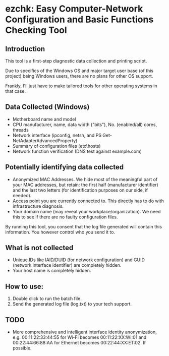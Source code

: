 # ezchk: Easy Computer-Network Configuration and Basic Functions Checking Tool

## Introduction

This tool is a first-step diagnostic data collection and printing script.

Due to specifics of the Windows OS and major target user base (of this project)
being Windows users, there are no plans for other OS support.

Frankly, I'll just have to make tailored tools for other operating systems in
that case.

## Data Collected (Windows)

* Motherboard name and model
* CPU manufacturer, name, data width ("bits"), No. (enabled/all) cores, threads
* Network interface (ipconfig, netsh, and PS Get-NetAdapterAdvancedProperty)
* Summary of configuration files (etc\hosts)
* Network function verification (DNS test against example.com)

## Potentially identifying data collected

* Anonymized MAC Addresses. We hide most of the meaningful part of your MAC
  addresses, but retain: the first half (manufacturer identifier) and the last
  two letters (for identification purposes on our side, if needed).
* Access point you are currently connected to. This directly has to do with
  infrastructure diagnosis.
* Your domain name (may reveal your workplace/organization). We need this to
  see if there are no faulty configuration files.

By running this tool, you consent that the log file generated will contain this
information. You however control who you send it to.

## What is not collected

* Unique IDs like IAID/DUID (for network configuration) and GUID (network
  interface identifier) are completely hidden.
* Your host name is completely hidden.

## How to use:

1. Double click to run the batch file.
2. Send the generated log file (log.txt) to your tech support.

## TODO

* More comprehensive and intelligent interface identity anonymization, e.g.
  00:11:22:33:44:55 for Wi-Fi becomes 00:11:22:XX:WI:01 and 00:22:44:66:88:AA
  for Ethernet becomes 00:22:44:XX:ET:02. If possible.

